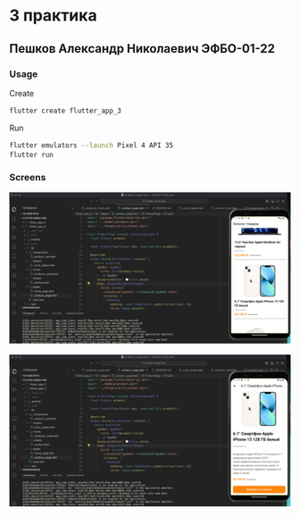 # 3 практика 

## Пешков Александр Николаевич ЭФБО-01-22

### Usage

Create

```bash
flutter create flutter_app_3
```

Run 

```bash
flutter emulators --launch Pixel 4 API 35
flutter run
```

### Screens

<img src="/-static/practice_3/products.png" />
&nbsp;
<img src="/-static/practice_3/product.png" />